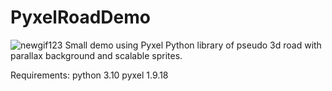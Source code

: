 # PyxelRoadDemo
![newgif123](https://github.com/ChazyChazZz/PyxelRoadDemo/assets/21025379/4cdd781f-b150-4a20-8dfe-9b956c593673)
Small demo using Pyxel Python library of pseudo 3d road with parallax background and scalable sprites.

Requirements:
python 3.10
pyxel 1.9.18
